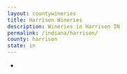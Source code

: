 ```yaml
---
layout: countywineries
title: Harrison Wineries
description: Wineries in Harrison IN
permalink: /indiana/harrison/
county: harrison
state: in
---
```

-
